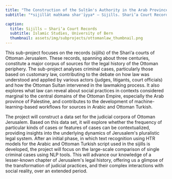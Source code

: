 ```yaml
---
title: "The Construction of the Sulṭān's Authority in the Arab Provinces: Sharia, Law Practices and Institutionalization in Jerusalem"
subtitle: "*sijillāt maḥkama sharʿīyya* – Sijills. Shari‘a Court Records (16th and 17th centuries)"

caption:
  title: Sijills – Shari‘a Court Records
  subtitle: Islamic Studies, University of Bern
  thumbnail: assets/img/subprojects/ottomanlaw_thumbnail.png
---
```

This sub-project focuses on the records (sijills) of the Shari‘a courts of Ottoman Jerusalem. These records, spanning about three centuries, constitute a major corpus of sources for the legal history of the Ottoman periphery. The sub-project analyses criminal cases, particularly those based on customary law, contributing to the debate on how law was understood and applied by various actors (judges, litigants, court officials) and how the Ottoman Sultan intervened in the lawmaking process. It also explores what law can reveal about social practices in contexts considered marginal to the central domains of the Ottoman Empire, especially the Arab province of Palestine, and contributes to the development of machine-learning-based workflows for sources in Arabic and Ottoman Turkish.


The project will construct a data set for the judicial corpora of Ottoman Jerusalem. Based on this data set, it will explore whether the frequency of particular kinds of cases or features of cases can be contextualized, providing insights into the underlying dynamics of Jerusalem's pluralistic legal system. After an initial phase, in which text recognition using HTR models for the Arabic and Ottoman Turkish script used in the sijills is developed, the project will focus on the large-scale comparison of single criminal cases using NLP tools. This will advance our knowledge of a lesser-known chapter of Jerusalem's legal history, offering us a glimpse of the transformation of judicial practices, and their complex interactions with social reality, over an extended period.